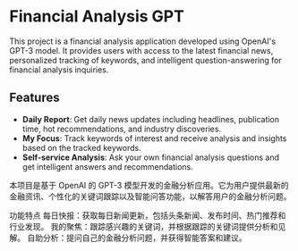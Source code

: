 # Financial Analysis GPT

This project is a financial analysis application developed using OpenAI's GPT-3 model. It provides users with access to the latest financial news, personalized tracking of keywords, and intelligent question-answering for financial analysis inquiries.

## Features

- **Daily Report**: Get daily news updates including headlines, publication time, hot recommendations, and industry discoveries.
- **My Focus**: Track keywords of interest and receive analysis and insights based on the tracked keywords.
- **Self-service Analysis**: Ask your own financial analysis questions and get intelligent answers and recommendations.

本项目是基于 OpenAI 的 GPT-3 模型开发的金融分析应用。它为用户提供最新的金融资讯、个性化的关键词跟踪以及智能问答功能，以解答用户的金融分析问题。

功能特点
每日快报：获取每日新闻更新，包括头条新闻、发布时间、热门推荐和行业发现。
我的聚焦：跟踪感兴趣的关键词，并根据跟踪的关键词提供分析和见解。
自助分析：提问自己的金融分析问题，并获得智能答案和建议。
